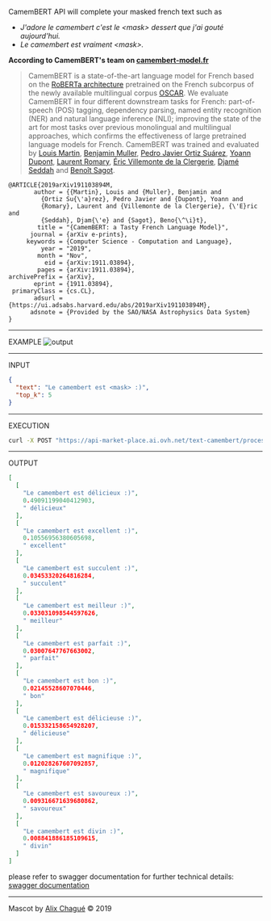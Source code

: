 CamemBERT API will complete your masked french text such as 

* _J'adore le camembert c'est le <mask\> dessert que j'ai gouté aujourd'hui._
* _Le camembert est vraiment <mask\>._

**According to CamemBERT's team on [camembert-model.fr](https://camembert-model.fr/)**

>CamemBERT is a state-of-the-art language model for French based on the [RoBERTa architecture](https://ai.facebook.com/blog/roberta-an-optimized-method-for-pretraining-self-supervised-nlp-systems/) pretrained on the French subcorpus of the newly available multilingual corpus [OSCAR](https://traces1.inria.fr/oscar/).
We evaluate CamemBERT in four different downstream tasks for French: part-of-speech (POS) tagging, dependency parsing, named entity recognition (NER) and natural language inference (NLI); improving the state of the art for most tasks over previous monolingual and multilingual approaches, which confirms the effectiveness of large pretrained language models for French.
CamemBERT was trained and evaluated by [Louis Martin](https://github.com/louismartin), [Benjamin Muller](https://benjamin-mlr.github.io/), [Pedro Javier Ortiz Suárez](https://pjortiz.com/), [Yoann Dupont](https://github.com/YoannDupont), [Laurent Romary](https://cv.archives-ouvertes.fr/laurentromary), [Éric Villemonte de la Clergerie](http://alpage.inria.fr/~clerger/), [Djamé Seddah](http://pauillac.inria.fr/~seddah/) and [Benoît Sagot](http://alpage.inria.fr/~sagot/).



```
@ARTICLE{2019arXiv191103894M,
       author = {{Martin}, Louis and {Muller}, Benjamin and
         {Ortiz Su{\'a}rez}, Pedro Javier and {Dupont}, Yoann and
         {Romary}, Laurent and {Villemonte de la Clergerie}, {\'E}ric and
         {Seddah}, Djam{\'e} and {Sagot}, Beno{\^\i}t},
        title = "{CamemBERT: a Tasty French Language Model}",
      journal = {arXiv e-prints},
     keywords = {Computer Science - Computation and Language},
         year = "2019",
        month = "Nov",
          eid = {arXiv:1911.03894},
        pages = {arXiv:1911.03894},
archivePrefix = {arXiv},
       eprint = {1911.03894},
 primaryClass = {cs.CL},
       adsurl = {https://ui.adsabs.harvard.edu/abs/2019arXiv191103894M},
      adsnote = {Provided by the SAO/NASA Astrophysics Data System}
}
```
- - -
EXAMPLE
![output](https://i.ibb.co/DD1mRQW/example.png)
- - -
INPUT

```json
{
  "text": "Le camembert est <mask> :)",
  "top_k": 5
}
```
- - -
EXECUTION
```bash
curl -X POST "https://api-market-place.ai.ovh.net/text-camembert/process" -H "accept: application/json" -H "X-OVH-Api-Key: XXXXXXXX-XXXX-XXXX-XXXX-XXXXXXXXXXXX" -H "Content-Type: application/json" -d '{ "text": "Le camembert est <mask> :)",  "top_k": 5}'
```
- - -

OUTPUT

```json
[
  [
    "Le camembert est délicieux :)",
    0.49091199040412903,
    " délicieux"
  ],
  [
    "Le camembert est excellent :)",
    0.10556956380605698,
    " excellent"
  ],
  [
    "Le camembert est succulent :)",
    0.03453320264816284,
    " succulent"
  ],
  [
    "Le camembert est meilleur :)",
    0.033031098544597626,
    " meilleur"
  ],
  [
    "Le camembert est parfait :)",
    0.03007647767663002,
    " parfait"
  ],
  [
    "Le camembert est bon :)",
    0.02145528607070446,
    " bon"
  ],
  [
    "Le camembert est délicieuse :)",
    0.015332158654928207,
    " délicieuse"
  ],
  [
    "Le camembert est magnifique :)",
    0.012028267607092857,
    " magnifique"
  ],
  [
    "Le camembert est savoureux :)",
    0.009316671639680862,
    " savoureux"
  ],
  [
    "Le camembert est divin :)",
    0.008841886185109615,
    " divin"
  ]
]
```

please refer to swagger documentation for further technical details: [swagger documentation](https://market-place.ai.ovh.net/#!/apis/1e9818cb-d4f7-4028-9818-cbd4f7802840/pages/0061ba6e-2d89-43b1-a1ba-6e2d8943b12b)

* * *
Mascot by [Alix Chagué](https://twitter.com/Alix_Tz) © 2019